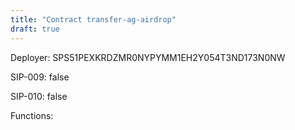 ```yaml
---
title: "Contract transfer-ag-airdrop"
draft: true
---
```

Deployer: SPS51PEXKRDZMR0NYPYMM1EH2Y054T3ND173N0NW

SIP-009: false

SIP-010: false

Functions:

